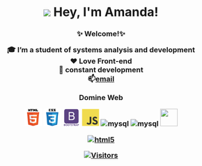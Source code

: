 <h1 align="center"><img src="https://github.com/TheDudeThatCode/TheDudeThatCode/blob/master/Assets/Hi.gif" width="29px"> Hey, I'm Amanda!</h1>
<h3 align = "center">✨ Welcome!✨

 🎓  I’m a student of systems analysis and development
 <br>❤  Love Front-end </br>
 🌱 constant development
 <br>📫[email](mailto:amandavilarim0014@gmail.com)  

  Domine Web
 
 <img src="https://raw.githubusercontent.com/devicons/devicon/master/icons/html5/html5-original-wordmark.svg" alt="html5" width="40" height="40"/> 
 <img src="https://raw.githubusercontent.com/devicons/devicon/master/icons/css3/css3-original-wordmark.svg" alt="css3" width="40" height="40"/>
 <img src="https://raw.githubusercontent.com/devicons/devicon/master/icons/bootstrap/bootstrap-plain-wordmark.svg" alt="bootstrap" width="40" height="40"/> 
 <img src="https://raw.githubusercontent.com/devicons/devicon/master/icons/javascript/javascript-original.svg" alt="javascript" width="40" height="40"/> 
 <img src="https://icons-for-free.com/iconfiles/png/512/development+logo+mysql+icon-1320184807686758112.png" alt="mysql" width="40" height="40"/>
 <img src="https://icon-library.com/images/jquery-icon-png/jquery-icon-png-7.jpg" alt="mysql" width="40" height="40"/>
 <img src="https://sempreju.com.br/wp-content/uploads/2020/04/MVC_ADVPL.png" width="40" height="40"/>
  <a href="https://www.w3.org/html/" target="_blank">
 <p>
 
 <img src="https://camo.githubusercontent.com/6f5e3ead776bc722fbfc3da2c8b1454a7a5f27a07b34c0ced075f90a6c25a3be/68747470733a2f2f6d69726f2e6d656469756d2e636f6d2f6d61782f313630302f302a4b32574c4d5445784c79696461374f522e676966" alt="html5" width="500" height="300"/>
 
   
  [![Visitors](https://visitor-badge.glitch.me/badge?page_id=github/devamanda-vilarim)](https://github.com/devamanda-vilarim)

<!---
devamanda-vilarim/devamanda-vilarim is a ✨ special ✨ repository because its `README.md` (this file) appears on your GitHub profile.
You can click the Preview link to take a look at your changes.
--->

